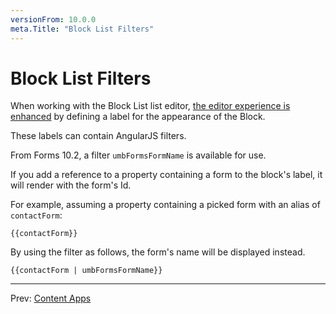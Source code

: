 ```yaml
---
versionFrom: 10.0.0
meta.Title: "Block List Filters"
---
```


# Block List Filters

When working with the Block List list editor, [the editor experience is enhanced](../../../Fundamentals/Backoffice/Property-Editors/Built-in-Property-Editors/Block-List-Editor/index.md#editor-appearance) by defining a label for the appearance of the Block.

These labels can contain AngularJS filters.

From Forms 10.2, a filter `umbFormsFormName` is available for use.

If you add a reference to a property containing a form to the block's label, it will render with the form's Id.

For example, assuming a property containing a picked form with an alias of `contactForm`:

```
{{contactForm}}
```

By using the filter as follows, the form's name will be displayed instead.

```
{{contactForm | umbFormsFormName}}
```

---

Prev: [Content Apps](../AjaxForms//index.md)

